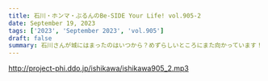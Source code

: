 ```yaml
---
title: 石川・ホンマ・ぶるんのBe-SIDE Your Life! vol.905-2
date: September 19, 2023
tags: ['2023', 'September 2023', 'vol.905']
draft: false
summary: 石川さんが城にはまったのはいつから？めずらしいところにまた向かっています！
---
```


http://project-phi.ddo.jp/ishikawa/ishikawa905_2.mp3